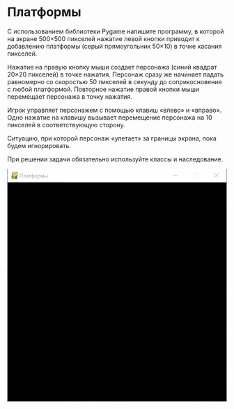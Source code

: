 # Платформы
С использованием библиотеки Pygame напишите программу, в которой на экране 500×500 пикселей нажатие левой кнопки приводит к добавлению платформы (серый прямоугольник 50×10) в точке касания пикселей.

Нажатие на правую кнопку мыши создает персонажа (синий квадрат 20×20 пикселей) в точке нажатия. Персонаж сразу же начинает падать равномерно со скоростью 50 пикселей в секунду до соприкосновения с любой платформой. Повторное нажатие правой кнопки мыши перемещает персонажа в точку нажатия.

Игрок управляет персонажем с помощью клавиш «влево» и «вправо». Одно нажатие на клавишу вызывает перемещение персонажа на 10 пикселей в соответствующую сторону.

Ситуацию, при которой персонаж «улетает» за границы экрана, пока будем игнорировать.

При решении задачи обязательно используйте классы и наследование.

![](platforms.gif)